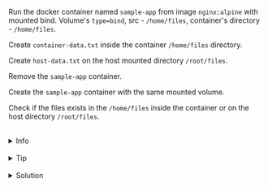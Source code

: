 
Run the docker container named `sample-app` from image `nginx:alpine` with mounted bind.
Volume's `type=bind`, src - `/home/files`, container's directory - `/home/files`.

Create `container-data.txt` inside the container `/home/files` directory.

Create `host-data.txt` on the host mounted directory `/root/files`.

Remove the `sample-app` container.

Create the `sample-app` container with the same mounted volume.

Check if the files exists in the `/home/files` inside the container or on the host directory `/root/files`.

<br>
<details><summary>Info</summary>
<br>

```plain
Docs https://docs.docker.com/storage/volumes/

Volume - allow to persist container's data.
```

</details>

<br>
<details><summary>Tip</summary>
<br>

```plain
Use -f flag to force deletion of the running container.

Use `>>` to append line to the file.
```

</details>


<br>
<details><summary>Solution</summary>
<br>

<br>

Run the container:

<br>

```plain
docker run -d --mount type=bind,src=/root/files,target=/home/files --name sample-app nginx:alpine
```{{exec}}

<br>

Create `container-data.txt` inside the container `/home/files` directory.

<br>

```plain
docker exec sample-app touch /home/files/container-data.txt
```{{exec}}

<br>

Create `host-data.txt` on the host mounted directory `/root/files`:

<br>

```plain
touch /root/files/host-data.txt
```{{exec}}

<br>

Remove sample-app container

<br>

```plain
docker exec sample-app cat /data/files/file1.txt
```{{exec}}

<br>

Remove sample-app container:

<br>

```plain
docker rm -f sample-app

Or

docker stop sample-app && docker rm sample-app
```{{exec}}

<br>

Cat `file1.txt` on the host:

<br>

```plain
cat /root/files/file1.txt
```{{exec}}


</details>